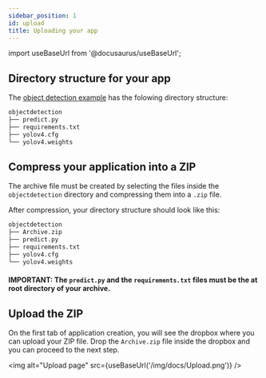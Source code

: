 ```yaml
---
sidebar_position: 1
id: upload
title: Uploading your app
---
```


import useBaseUrl from '@docusaurus/useBaseUrl';

## Directory structure for your app

The [object detection example](https://github.com/deploifai/examples) has the folowing directory structure:

```bash
objectdetection
├── predict.py
├── requirements.txt
├── yolov4.cfg
└── yolov4.weights
```

## Compress your application into a ZIP

The archive file must be created by selecting the files inside the `objectdetection` directory and compressing them into a `.zip` file.

After compression, your directory structure should look like this:

```bash
objectdetection
├── Archive.zip
├── predict.py
├── requirements.txt
├── yolov4.cfg
└── yolov4.weights
```

#### IMPORTANT: The `predict.py` and the `requirements.txt` files must be the at root directory of your archive.

## Upload the ZIP

On the first tab of application creation, you will see the dropbox where you can upload your ZIP file. Drop the `Archive.zip` file inside the dropbox and you can proceed to the next step.

<img alt="Upload page" src={useBaseUrl('/img/docs/Upload.png')} />
